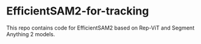 # EfficientSAM2-for-tracking
This repo contains code for EfficientSAM2 based on Rep-ViT and Segment Anything 2 models. 
